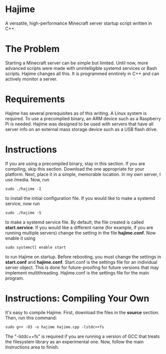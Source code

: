# Hajime
A versatile, high-performance Minecraft server startup script written in C++.

# The Problem
Starting a Minecraft server can be simple but limited. Until now, more advanced scripts were made with unintelligible systemd services or Bash scripts. Hajime changes all this. It is programmed enntirely in C++ and can actively monitor a server.

# Requirements
Hajime has several prerequisites as of this writing. A Linux system is required. To use a precompiled binary, an ARM device such as a Raspberry Pi is needed. Hajime was designed to be used with servers that have all server info on an external mass storage device such as a USB flash drive.

# Instructions
If you are using a precompiled binary, stay in this section. If you are compiling, skip this section. Download the one appropriate for your platform. Next, place it in a simple, memorable location. In my own server, I use /media. Now, run 

    sudo ./hajime -I
to install the initial configuration file. If you would like to make a systemd service, now run

    sudo ./hajime -S
to make a systemd service file. By default, the file created is called **start.service**. If you would like a different name (for example, if you are running multiple servers) change the setting in the file **hajime.conf**. Now enable it using

    sudo systemctl enable start
to run Hajime on startup. Before rebooting, you must change the settings in **start.conf** and **hajime.conf**. Start.conf is the settings file for an individual server object. This is done for future-proofing for future versions that may implement multithreading. Hajime.conf is the settings file for the main program.

# Instructions: Compiling Your Own
It's easy to compile Hajime. First, download the files in the **source** section. Then, run this command:

    sudo g++ -O3 -o hajime hajime.cpp -lstdc++fs
The "-lstdc++fs" is required if you are running a version of GCC that treats the filesystem library as an experimental one. Now, follow the main Instructions area to finish.
   

